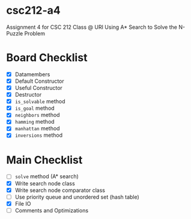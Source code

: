 # csc212-a4
Assignment 4 for CSC 212 Class @ URI
Using A* Search to Solve the N-Puzzle Problem

# Board Checklist
- [x] Datamembers
- [x] Default Constructor
- [x] Useful Constructor
- [x] Destructor 
- [x] `is_solvable` method
- [x] `is_goal` method
- [x] `neighbors` method
- [x] `hamming` method
- [x] `manhattan` method
- [x] `inversions` method

# Main Checklist 
- [ ] `solve` method (A* search)
- [x] Write search node class
- [x] Write search node comparator class
- [ ] Use priority queue and unordered set (hash table)
- [x] File IO
- [ ] Comments and Optimizations
